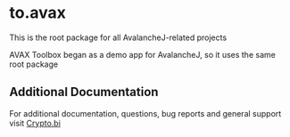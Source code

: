 # to.avax

This is the root package for all AvalancheJ-related projects

AVAX Toolbox began as a demo app for AvalancheJ, so it uses the same root package

## Additional Documentation

For additional documentation, questions, bug reports and general support visit [Crypto.bi](https://crypto.bi/forum/)
